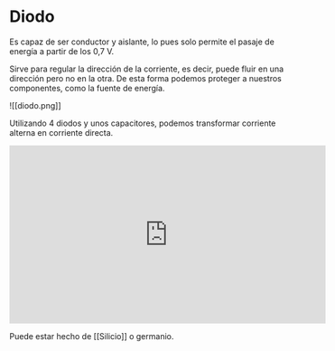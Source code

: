 # Diodo
Es capaz de ser conductor y aislante, lo pues solo permite el pasaje de energía a partir de los 0,7 V.

Sirve para regular la dirección de la corriente, es decir, puede fluir en una dirección pero no en la otra. De esta forma podemos proteger a nuestros componentes, como la fuente de energía.

![[diodo.png]]

Utilizando 4 diodos y unos capacitores, podemos transformar corriente alterna en corriente directa.

<iframe width="560" height="315" src="https://www.youtube.com/embed/aPY3I8pG478?si=qB5BoX6jphLC0nUU" title="YouTube video player" frameborder="0" allow="accelerometer; autoplay; clipboard-write; encrypted-media; gyroscope; picture-in-picture; web-share" referrerpolicy="strict-origin-when-cross-origin" allowfullscreen></iframe>

Puede estar hecho de [[Silicio]] o germanio.